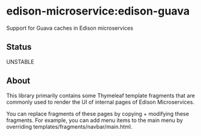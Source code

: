 # edison-microservice:edison-guava
Support for Guava caches in Edison microservices

## Status

UNSTABLE

## About

This library primarily contains some Thymeleaf template fragments that are commonly used to render the UI
of internal pages of Edison Microservices.

You can replace fragments of these pages by copying + modifying these fragments. For example, you can add
menu items to the main menu by overriding templates/fragments/navbar/main.html.

